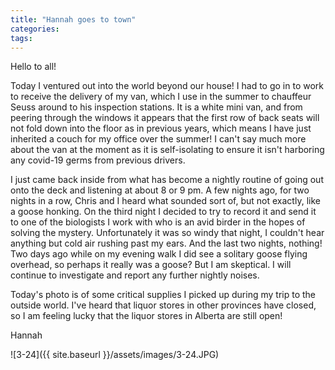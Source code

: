 ```yaml
---
title: "Hannah goes to town"
categories:
tags:
---
```


Hello to all!

Today I ventured out into the world beyond our house! I had to go in to work to receive the delivery of my van, which I use in the summer to chauffeur Seuss around to his inspection stations. It is a white mini van, and from peering through the windows it appears that the first row of back seats will not fold down into the floor as in previous years, which means I have just inherited a couch for my office over the summer! I can't say much more about the van at the moment as it is self-isolating to ensure it isn't harboring any covid-19 germs from previous drivers.

I just came back inside from what has become a nightly routine of going out onto the deck and listening at about 8 or 9 pm. A few nights ago, for two nights in a row, Chris and I heard what sounded sort of, but not exactly, like a goose honking. On the third night I decided to try to record it and send it to one of the biologists I work with who is an avid birder in the hopes of solving the mystery. Unfortunately it was so windy that night, I couldn't hear anything but cold air rushing past my ears. And the last two nights, nothing! Two days ago while on my evening walk I did see a solitary goose flying overhead, so perhaps it really was a goose? But I am skeptical. I will continue to investigate and report any further nightly noises.

Today's photo is of some critical supplies I picked up during my trip to the outside world. I've heard that liquor stores in other provinces have closed, so I am feeling lucky that the liquor stores in Alberta are still open!

Hannah

![3-24]({{ site.baseurl }}/assets/images/3-24.JPG)